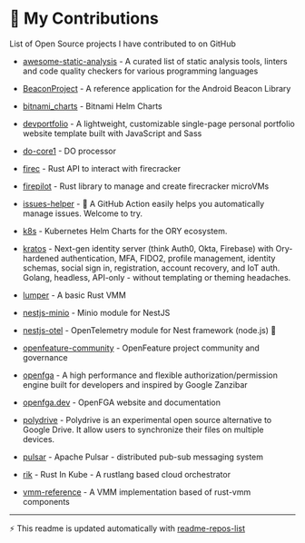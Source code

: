 # 🤝 My Contributions

List of Open Source projects I have contributed to on GitHub

<!-- start: readme-repos-list -->
<!-- This list is auto-generated using readme-repos-list -->
<!-- Do not edit this list manually, your changes will be overwritten -->
* [awesome-static-analysis](https://github.com/AlexandreBrg/awesome-static-analysis) - A curated list of static analysis tools, linters and code quality checkers for various programming languages

* [BeaconProject](https://github.com/AlexandreBrg/BeaconProject) - A reference application for the Android Beacon Library

* [bitnami_charts](https://github.com/AlexandreBrg/bitnami_charts) - Bitnami Helm Charts

* [devportfolio](https://github.com/AlexandreBrg/devportfolio) - A lightweight, customizable single-page personal portfolio website template built with JavaScript and Sass

* [do-core1](https://github.com/AlexandreBrg/do-core1) - DO processor

* [firec](https://github.com/AlexandreBrg/firec) - Rust API to interact with firecracker

* [firepilot](https://github.com/AlexandreBrg/firepilot) - Rust library to manage and create firecracker microVMs

* [issues-helper](https://github.com/AlexandreBrg/issues-helper) - 🤖 A GitHub Action easily helps you automatically manage issues. Welcome to try.

* [k8s](https://github.com/AlexandreBrg/k8s) - Kubernetes Helm Charts for the ORY ecosystem.

* [kratos](https://github.com/AlexandreBrg/kratos) - Next-gen identity server (think Auth0, Okta, Firebase) with Ory-hardened authentication, MFA, FIDO2, profile management, identity schemas, social sign in, registration, account recovery, and IoT auth. Golang, headless, API-only - without templating or theming headaches.

* [lumper](https://github.com/AlexandreBrg/lumper) - A basic Rust VMM

* [nestjs-minio](https://github.com/AlexandreBrg/nestjs-minio) - Minio module for NestJS

* [nestjs-otel](https://github.com/AlexandreBrg/nestjs-otel) - OpenTelemetry module for Nest framework (node.js)  🔭

* [openfeature-community](https://github.com/AlexandreBrg/openfeature-community) - OpenFeature project community and governance

* [openfga](https://github.com/AlexandreBrg/openfga) - A high performance and flexible authorization/permission engine built for developers and inspired by Google Zanzibar

* [openfga.dev](https://github.com/AlexandreBrg/openfga.dev) - OpenFGA website and documentation

* [polydrive](https://github.com/AlexandreBrg/polydrive) - Polydrive is an experimental open source alternative to Google Drive. It allow users to synchronize their files on multiple devices.

* [pulsar](https://github.com/AlexandreBrg/pulsar) - Apache Pulsar - distributed pub-sub messaging system

* [rik](https://github.com/AlexandreBrg/rik) - Rust In Kube - A rustlang based cloud orchestrator

* [vmm-reference](https://github.com/AlexandreBrg/vmm-reference) - A VMM implementation based of rust-vmm components

<!-- end: readme-repos-list -->

----

:zap: This readme is updated automatically with [readme-repos-list](https://github.com/DenverCoderOne/readme-repos-list)
